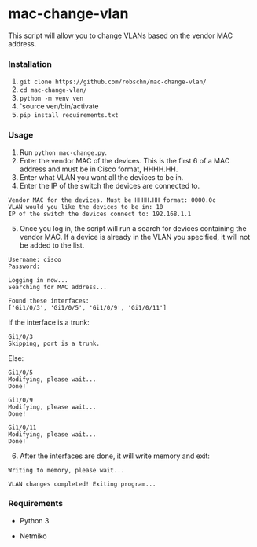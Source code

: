# mac-change-vlan
This script will allow you to change VLANs based on the vendor MAC address.

### Installation
1. `git clone https://github.com/robschn/mac-change-vlan/`
2. `cd mac-change-vlan/`
3. `python -m venv ven`
4. `source ven/bin/activate
5. `pip install requirements.txt`

### Usage
1. Run `python mac-change.py`.
2. Enter the vendor MAC of the devices. This is the first 6 of a MAC address and must be in Cisco format, HHHH.HH.
3. Enter what VLAN you want all the devices to be in.
4. Enter the IP of the switch the devices are connected to.
```
Vendor MAC for the devices. Must be HHHH.HH format: 0000.0c
VLAN would you like the devices to be in: 10
IP of the switch the devices connect to: 192.168.1.1
```
5. Once you log in, the script will run a search for devices containing the vendor MAC. If a device is already in the VLAN you specified, it will not be added to the list.
```
Username: cisco
Password: 

Logging in now...
Searching for MAC address...

Found these interfaces:
['Gi1/0/3', 'Gi1/0/5', 'Gi1/0/9', 'Gi1/0/11']
```
If the interface is a trunk:

```
Gi1/0/3
Skipping, port is a trunk.
```

Else:
```
Gi1/0/5
Modifying, please wait...
Done!

Gi1/0/9
Modifying, please wait...
Done!

Gi1/0/11
Modifying, please wait...
Done!
```
6. After the interfaces are done, it will write memory and exit:
```
Writing to memory, please wait...

VLAN changes completed! Exiting program...
```

### Requirements
- Python 3

- Netmiko
